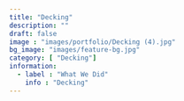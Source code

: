 ```yaml
---
title: "Decking"
description: ""
draft: false
image : "images/portfolio/Decking (4).jpg"
bg_image: "images/feature-bg.jpg"
category: [ "Decking"]
information:
  - label : "What We Did"
    info : "Decking"
---
```



